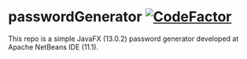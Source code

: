 # passwordGenerator [![CodeFactor](https://www.codefactor.io/repository/github/panagiotis-sklidas/passwordgenerator/badge)](https://www.codefactor.io/repository/github/panagiotis-sklidas/passwordgenerator)
This repo is a simple JavaFX (13.0.2) password generator developed at Apache NetBeans IDE (11.1).

